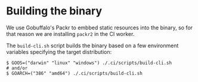 # Building the binary
We use Gobuffalo's Packr to embbed static resources into the binary, so for that reason we are installing `packr2` in the CI worker.

The `build-cli.sh` script builds the binary based on a few environment variables specifying the target distribution:

```shell 
$ GOOS=("darwin" "linux" "windows") ./.ci/scripts/build-cli.sh
# and/or
$ GOARCH=("386" "amd64") ./.ci/scripts/build-cli.sh
```